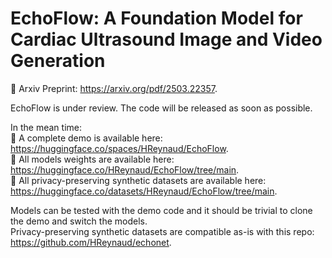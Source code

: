 # EchoFlow: A Foundation Model for Cardiac Ultrasound Image and Video Generation

📕 Arxiv Preprint: <https://arxiv.org/pdf/2503.22357>.

EchoFlow is under review. The code will be released as soon as possible.

In the mean time:<br>
🤗 A complete demo is available here: <https://huggingface.co/spaces/HReynaud/EchoFlow>.<br>
🤗 All models weights are available here: <https://huggingface.co/HReynaud/EchoFlow/tree/main>.<br>
🤗 All privacy-preserving synthetic datasets are available here: <https://huggingface.co/datasets/HReynaud/EchoFlow/tree/main>.<br>

Models can be tested with the demo code and it should be trivial to clone the demo and switch the models.<br>
Privacy-preserving synthetic datasets are compatible as-is with this repo: <https://github.com/HReynaud/echonet>.
